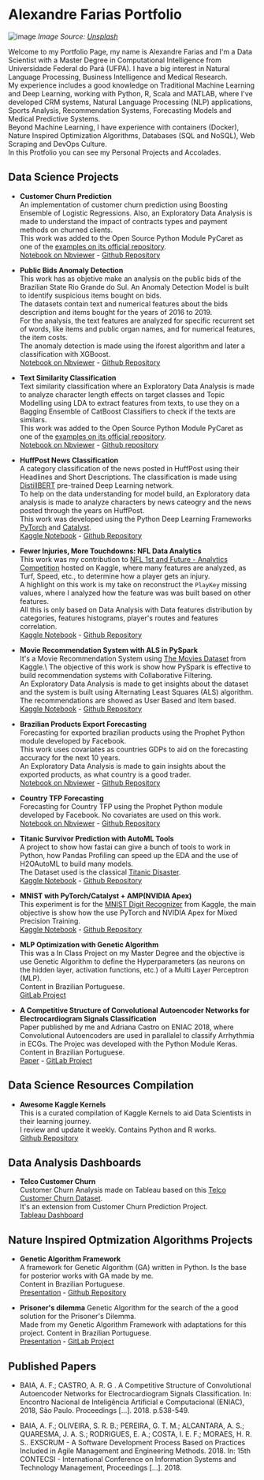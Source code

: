 # Alexandre Farias Portfolio

![image](https://images.unsplash.com/photo-1527474305487-b87b222841cc?ixlib=rb-1.2.1&ixid=eyJhcHBfaWQiOjEyMDd9&auto=format&fit=crop&w=1267&q=80)
*Image Source: [Unsplash](https://unsplash.com/photos/1K6IQsQbizI)*

Welcome to my Portfolio Page, my name is Alexandre Farias and I'm a Data Scientist with a Master Degree in Computational Intelligence from Universidade Federal do Pará (UFPA). I have a big interest in Natural Language Processing, Business Intelligence and Medical Research.\
My experience includes a good knowledge on Traditional Machine Learning and Deep Learning, working with Python, R, Scala and MATLAB, where I've developed CRM systems, Natural Language Processing (NLP) applications, Sports Analysis, Recommendation Systems, Forecasting Models and Medical Predictive Systems.\
Beyond Machine Learning, I have experience with containers (Docker), Nature Inspired Optimization Algorithms, Databases (SQL and NoSQL), Web Scraping and DevOps Culture.\
In this Protfolio you can see my Personal Projects and Accolades.

## Data Science Projects

* **Customer Churn Prediction**\
An implementation of customer churn prediction using Boosting Ensemble of Logistic Regressions. Also, an Exploratory Data Analysis is made to understand the impact of contracts types and payment methods on churned clients.\
This work was added to the Open Source Python Module PyCaret as one of the [examples on its official repository](https://github.com/pycaret/pycaret/blob/master/examples/PyCaret%202%20Customer%20Churn%20Prediction.ipynb).\
[Notebook on Nbviewer](https://nbviewer.jupyter.org/github/pycaret/pycaret/blob/master/examples/PyCaret%202%20Customer%20Churn%20Prediction.ipynb) - [Github Repository](https://github.com/alfarias/customer-churn-prediction)

* **Public Bids Anomaly Detection**\
This work has as objetive make an analysis on the public bids of the Brazilian State Rio Grande do Sul.
An Anomaly Detection Model is built to identify suspicious items bought on bids.\
The datasets contain text and numerical features about the bids description and items bought for the years of 2016 to 2019.\
For the analysis, the text features are analyzed for specific recurrent set of words, like items and public organ names, and for numerical features, the item costs.\
The anomaly detection is made using the iforest algorithm and later a classification with XGBoost.\
[Notebook on Nbviewer](https://nbviewer.jupyter.org/github/alfarias/rs-public-bids/blob/master/notebooks/bids_anomaly_detection.ipynb) - [Github Repository](https://github.com/alfarias/rs-public-bids)


* **Text Similarity Classification**\
Text similarity classification where an Exploratory Data Analysis is made to analyze character length effects on target classes and Topic Modelling using LDA to extract features from texts, to use they on a Bagging Ensemble of CatBoost Classifiers to check if the texts are similars. \
This work was added to the Open Source Python Module PyCaret as one of the [examples on its official repository](https://github.com/pycaret/pycaret/blob/master/examples/PyCaret%202%20Text%20Similarity%20Classification.ipynb).\
[Notebook on Nbviewer](https://nbviewer.jupyter.org/github/alfarias/text-similarity-classification/blob/master/notebooks/main.ipynb) - [Github repository](https://github.com/alfarias/text-similarity-classification)

* **HuffPost News Classification**\
A category classification of the news posted in HuffPost using their Headlines and Short Descriptions. The classification is made using [DistillBERT](https://arxiv.org/abs/1910.01108) pre-trained Deep Learning network.\
To help on the data understanding for model build, an Exploratory data analysis is made to analyze characters by news cateogry and the news posted through the years on HuffPost. \
This work was developed using the Python Deep Learning Frameworks [PyTorch](https://pytorch.org/) and [Catalyst](https://github.com/catalyst-team/catalyst).\
[Kaggle Notebook](https://www.kaggle.com/alfarias/huffpost-news-classification-with-distilbert) - [Github Repository](https://github.com/alfarias/news-classification-distilbert)

* **Fewer Injuries, More Touchdowns: NFL Data Analytics**\
This work was my contribution to [NFL 1st and Future - Analytics Competition](https://www.kaggle.com/c/nfl-playing-surface-analytics) hosted on Kaggle, where many features are analyzed, as Turf, Speed, etc., to determine how a player gets an injury.\
A highlight on this work is my take on reconstruct the `PlayKey` missing values, where I analyzed how the feature was was built based on other features. \
All this is only based on Data Analysis with Data features distribution by categories, features histograms, player's routes and features correlation.\
[Kaggle Notebook](https://www.kaggle.com/alfarias/fewer-injuries-more-touchdowns-data-analytics) - [Github Repository](https://github.com/alfarias/nfl-injuries-analytics)

* **Movie Recommendation System with ALS in PySpark**\
It's a Movie Recommendation System using [The Movies Dataset](https://www.kaggle.com/rounakbanik/the-movies-dataset) from Kaggle.\ The objective of this work is show how PySpark is effective to build recommendation systems with Collaborative Filtering. \
An Exploratory Data Analysis is made to get insights about the dataset and the system is built using Alternating Least Squares (ALS) algorithm.\
The recommendations are showed as User Based and Item based.\
[Kaggle Notebook](https://www.kaggle.com/alfarias/movie-recommendation-system-with-als-in-pyspark) - [Github Repository](https://github.com/alfarias/pyspark-movie-recommendation-system)

* **Brazilian Products Export Forecasting**\
Forecasting for exported brazilian products using the Prophet Python module developed by Facebook.\
This work uses covariates as countries GDPs to aid on the forecasting accuracy for the next 10 years.\
An Exploratory Data Analysis is made to gain insights about the exported products, as what country is a good trader.\
[Notebook on Nbviewer](https://nbviewer.jupyter.org/github/alfarias/forecasting-challenge-4i/blob/master/notebooks/case2.ipynb) - [Github Repository](https://github.com/alfarias/forecasting-challenge-4i)

* **Country TFP Forecasting**\
Forecasting for Country TFP using the Prophet Python module developed by Facebook. No covariates are used on this work. \
[Notebook on Nbviewer](https://nbviewer.jupyter.org/github/alfarias/forecasting-challenge-4i/blob/master/notebooks/case1.ipynb) - [Github Repository](https://github.com/alfarias/forecasting-challenge-4i)

* **Titanic Survivor Prediction with AutoML Tools**\
A project to show how fastai can give a bunch of tools to work in Python, how Pandas Profiling can speed up the EDA and the use of H2OAutoML to build many models.\
The Dataset used is the classical [Titanic Disaster](https://www.kaggle.com/c/titanic).\
[Kaggle Notebook](https://www.kaggle.com/alfarias/fastanic-fastai-pandas-profiling-h2o-automl) - [Github Repository](https://github.com/alfarias/titanic_survivor_h2oautoml)

* **MNIST with PyTorch/Catalyst + AMP(NVIDIA Apex)**\
This experiment is for the [MNIST Digit Recognizer](https://www.kaggle.com/c/digit-recognizer) from Kaggle, the main objective is show how the use PyTorch and NVIDIA Apex for Mixed Precision Training.\
[Kaggle Notebook](https://www.kaggle.com/alfarias/mnist-with-pytorch-catalyst-amp-nvidia-apex) - [Github Repository](https://github.com/alfarias/digit-recognizer-catalyst-nvidia-apex)

* **MLP Optimization with Genetic Algorithm**\
This was a In Class Project on my Master Degree and the objective is use Genetic Algorithm to define the Hyperparameters (as neurons on the hidden layer, activation functions, etc.) of a Multi Layer Perceptron (MLP).\
Content in Brazilian Portuguese.\
[GitLab Project](https://gitlab.com/alfarias/ann-arrhythmia)

* **A Competitive Structure of Convolutional Autoencoder Networks for Electrocardiogram Signals Classification**\
Paper published by me and Adriana Castro on ENIAC 2018, where Convolutional Autoencoders are used in parallalel to classify Arrhythmia in ECGs. The Projec was developed with the Python Module Keras.
Content in Brazilian Portuguese.\
[Paper](https://sol.sbc.org.br/index.php/eniac/article/view/4446) - [GitLab Project](https://gitlab.com/alfarias/cae)

## Data Science Resources Compilation

* **Awesome Kaggle Kernels**\
This is a curated compilation of Kaggle Kernels to aid Data Scientists in their learning journey.\
I review and update it weekly. Contains Python and R works.\
[Github Repository](https://github.com/alfarias/awesome-kaggle-kernels)

## Data Analysis Dashboards

* **Telco Customer Churn**\
Customer Churn Analysis made on Tableau based on this [Telco Customer Churn Dataset](https://www.kaggle.com/blastchar/telco-customer-churn).\
It's an extension from Customer Churn Prediction Project.\
[Tableau Dashboard](https://public.tableau.com/profile/alexandre.farias#!/vizhome/Telco-Customers/ChurnDashboard)

## Nature Inspired Optmization Algorithms Projects

* **Genetic Algorithm Framework** \
A framework for Genetic Algorithm (GA) written in Python. Is the base for posterior works with GA made by me.\
Content in Brazilian Portuguese.\
[Presentation](https://raw.githubusercontent.com/alfarias/framework-ga/master/Apresenta%C3%A7%C3%A3o%20-%20Arcabou%C3%A7o%20do%20AG.pdf) - [Github Repository](https://github.com/alfarias/framework-ga)

* **Prisoner's dilemma**
Genetic Algorithm for the search of the a good solution for the Prisoner's Dilemma.\
Made from my Genetic Algorithm Framework with adaptations for this project.
Content in Brazilian Portuguese.\
[Presentation](https://gitlab.com/alfarias/ga_dilemadosprisioneiros/-/blob/master/apresentacao_-_dilema_dos_prisioneiros.pdf) - [GitLab Project](https://gitlab.com/alfarias/ga_dilemadosprisioneiros)

## Published Papers

* BAIA, A. F.; CASTRO, A. R. G . A Competitive Structure of Convolutional Autoencoder Networks for Electrocardiogram Signals Classification. In: Encontro Nacional de Inteligência Artificial e Computacional (ENIAC), 2018, São Paulo. Proceedings [...]. 2018. p.538-549.

* BAIA, A. F.; OLIVEIRA, S. R. B.; PEREIRA, G. T. M.; ALCANTARA, A. S.; QUARESMA, J. A. S.; RODRIGUES, E. A.; COSTA, I. E. F.; MORAES, H. R. S.. EXSCRUM - A Software Development Process Based on Practices Included in Agile Management and Engineering Methods. 2018. In: 15th CONTECSI - International Conference on Information Systems and Technology Management,
Proceedings [...]. 2018.
